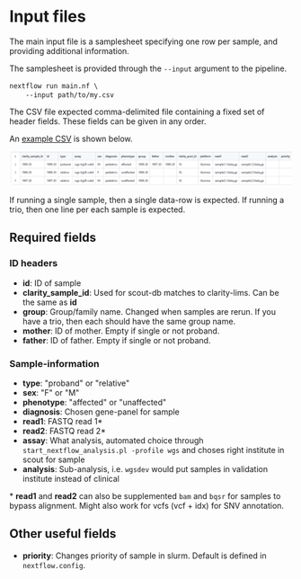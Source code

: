 # Input files

The main input file is a samplesheet specifying one row per sample, and providing additional information.

The samplesheet is provided through the `--input` argument to the pipeline.

```
nextflow run main.nf \
    --input path/to/my.csv
```

The CSV file expected comma-delimited file containing a fixed set of header fields. These fields can be given in any order.

An [example CSV](https://github.com/Clinical-Genomics-Lund/nextflow_wgs/blob/master/docs/demo/1999-20.csv) is shown below.

![Samplesheet](img/samplesheet.PNG)

If running a single sample, then a single data-row is expected. If running a trio, then one line per each sample is expected.

## Required fields

### ID headers

* **id**: ID of sample
* **clarity_sample_id**: Used for scout-db matches to clarity-lims. Can be the same as **id**
* **group**: Group/family name. Changed when samples are rerun. If you have a trio, then each should have the same group name.
* **mother**: ID of mother. Empty if single or not proband.
* **father**: ID of father. Empty if single or not proband.

### Sample-information

* **type**: "proband" or "relative"
* **sex**: "F" or "M"
* **phenotype**: "affected" or "unaffected"
* **diagnosis**: Chosen gene-panel for sample
* **read1**: FASTQ read 1*
* **read2**: FASTQ read 2*
* **assay**: What analysis, automated choice through `start_nextflow_analysis.pl -profile wgs` and choses right institute in scout for sample
* **analysis**: Sub-analysis, i.e. `wgsdev` would put samples in validation institute instead of clinical

\* **read1** and **read2** can also be supplemented `bam` and `bqsr` for samples to bypass alignment. Might also work for vcfs (vcf + idx) for SNV annotation.

## Other useful fields

* **priority**: Changes priority of sample in slurm. Default is defined in `nextflow.config`.

